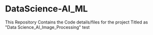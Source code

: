# DataScience-AI_ML
This Repository Contains the Code details/files for the project Titled as "Data Science_AI_Image_Processing"
test
